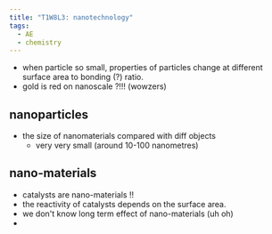 ```yaml
---
title: "T1W8L3: nanotechnology"
tags:
  - AE
  - chemistry
---
```


- when particle so small, properties of particles change at different surface area to bonding (?) ratio.
- gold is red on nanoscale ?!!! (wowzers)

## nanoparticles

- the size of nanomaterials compared with diff objects
  - very very small (around 10-100 nanometres)

## nano-materials

- catalysts are nano-materials !!
- the reactivity of catalysts depends on the surface area.
- we don't know long term effect of nano-materials (uh oh)
-
